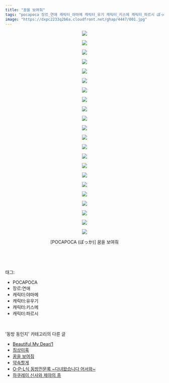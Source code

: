 ```yaml
---
title: "꿈을 보여줘"
tags: "pocapoca 장르_연애 캐릭터_야마메 캐릭터_유기 캐릭터_키스메 캐릭터_파르시 ぽっか 동방_동인지"
image: "https://dxpc2233q2b6a.cloudfront.net/ghap/4447/001.jpg"
---
```

<div class="article">
<p style="text-align: center; clear: none; float: none;"><img src="{{ site.imgserver3 }}/ghap/4447/001.jpg"/></p>
<p style="text-align: center; clear: none; float: none;"><img src="{{ site.imgserver3 }}/ghap/4447/002.jpg"/></p>
<p style="text-align: center; clear: none; float: none;"><img src="{{ site.imgserver3 }}/ghap/4447/003.jpg"/></p>
<p style="text-align: center; clear: none; float: none;"><img src="{{ site.imgserver3 }}/ghap/4447/004.jpg"/></p>
<p style="text-align: center; clear: none; float: none;"><img src="{{ site.imgserver3 }}/ghap/4447/005.jpg"/></p>
<p style="text-align: center; clear: none; float: none;"><img src="{{ site.imgserver3 }}/ghap/4447/006.jpg"/></p>
<p style="text-align: center; clear: none; float: none;"><img src="{{ site.imgserver3 }}/ghap/4447/007.jpg"/></p>
<p style="text-align: center; clear: none; float: none;"><img src="{{ site.imgserver3 }}/ghap/4447/008.jpg"/></p>
<p style="text-align: center; clear: none; float: none;"><img src="{{ site.imgserver3 }}/ghap/4447/009.jpg"/></p>
<p style="text-align: center; clear: none; float: none;"><img src="{{ site.imgserver3 }}/ghap/4447/010.jpg"/></p>
<p style="text-align: center; clear: none; float: none;"><img src="{{ site.imgserver3 }}/ghap/4447/011.jpg"/></p>
<p style="text-align: center; clear: none; float: none;"><img src="{{ site.imgserver3 }}/ghap/4447/012.jpg"/></p>
<p style="text-align: center; clear: none; float: none;"><img src="{{ site.imgserver3 }}/ghap/4447/013.jpg"/></p>
<p style="text-align: center; clear: none; float: none;"><img src="{{ site.imgserver3 }}/ghap/4447/014.jpg"/></p>
<p style="text-align: center; clear: none; float: none;"><img src="{{ site.imgserver3 }}/ghap/4447/015.jpg"/></p>
<p style="text-align: center; clear: none; float: none;"><img src="{{ site.imgserver3 }}/ghap/4447/016.jpg"/></p>
<p style="text-align: center; clear: none; float: none;"><img src="{{ site.imgserver3 }}/ghap/4447/017.jpg"/></p>
<p style="text-align: center; clear: none; float: none;"><img src="{{ site.imgserver3 }}/ghap/4447/018.jpg"/></p>
<p style="text-align: center; clear: none; float: none;"><img src="{{ site.imgserver3 }}/ghap/4447/019.jpg"/></p>
<p style="text-align: center; clear: none; float: none;"><img src="{{ site.imgserver3 }}/ghap/4447/020.jpg"/></p>
<p style="text-align: center; clear: none; float: none;"><img src="{{ site.imgserver3 }}/ghap/4447/021.jpg"/></p>
<p style="text-align: center; clear: none; float: none;"><img src="{{ site.imgserver3 }}/ghap/4447/022.jpg"/></p>
<p style="text-align: center; clear: none; float: none;">[POCAPOCA (ぽっか)] 꿈을 보여줘</p>
<p><br/></p>
</div><br/>
<div class="tagTrail">
<p>태그: </p>
<ul>
<li>POCAPOCA</li>
<li>장르:연애</li>
<li>캐릭터:야마메</li>
<li>캐릭터:유우기</li>
<li>캐릭터:키스메</li>
<li>캐릭터:파르시</li>
</ul>
</div><br/>
<div class="another">
<p>'동방 동인지' 카테고리의 다른 글</p>
<ul>
<li><a href="/ghap_4449">Beautiful My Dear/1</a></li>
<li><a href="/ghap_4448">침상미혹</a></li>
<li><a href="/ghap_4447">꿈을 보여줘</a></li>
<li><a href="/ghap_4446">약속할게</a></li>
<li><a href="/ghap_4445">O-P-L식 동방전문록 ~다녀왔습니다 어서와~</a></li>
<li><a href="/ghap_4444">하쿠레이 신사와 제야의 종</a></li>
</ul>
</div><br/>
<div class="cb_module cb_fluid">
<div class="cb_wrt cb_profile">
</div><!-- commentList close -->
</div><br/>
